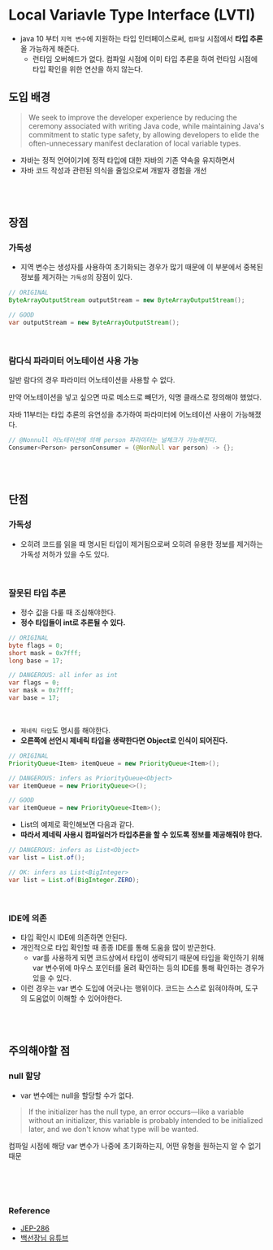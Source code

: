 # Local Variavle Type Interface (LVTI)

- java 10 부터 `지역 변수`에 지원하는 타입 인터페이스로써, `컴파일` 시점에서 **타입 추론**올 가능하게 해준다.
  - 런타임 오버헤드가 없다. 컴파일 시점에 이미 타입 추론을 하여 런타임 시점에 타입 확인을 위한 연산을 하지 않는다.

## 도입 배경

> We seek to improve the developer experience by reducing the ceremony associated with writing Java code, while maintaining Java's commitment to static type safety, by allowing developers to elide the often-unnecessary manifest declaration of local variable types.

- 자바는 정적 언어이기에 정적 타입에 대한 자바의 기존 약속을 유지하면서 
- 자바 코드 작성과 관련된 의식을 줄임으로써 개발자 경험을 개선

<br>
<br>


## 장점
### 가독성
- 지역 변수는 생성자를 사용하여 초기화되는 경우가 많기 때문에 이 부분에서 중복된 정보를 제거하는 `가독성`의 장점이 있다.
```java
// ORIGINAL
ByteArrayOutputStream outputStream = new ByteArrayOutputStream();

// GOOD
var outputStream = new ByteArrayOutputStream();
```

<br>

### 람다식 파라미터 어노테이션 사용 가능
일반 람다의 경우 파라미터 어노테이션을 사용할 수 없다.

만약 어노테이션을 넣고 싶으면 따로 메소드로 빼던가, 익명 클래스로 정의해야 했었다.

자바 11부터는 타입 추론의 유연성을 추가하여 파라미터에 어노테이션 사용이 가능해졌다.

```java
// @Nonnull 어노테이션에 의해 person 파라미터는 널체크가 가능해진다.
Consumer<Person> personConsumer = (@NonNull var person) -> {};

```

<br>
<br>

## 단점
### 가독성
- 오히려 코드를 읽을 때 명시된 타입이 제거됨으로써 오히려 유용한 정보를 제거하는 가독성 저하가 있을 수도 있다.

<br>

### 잘못된 타입 추론
- 정수 값을 다룰 때 조심해야한다.
- **정수 타입들이 int로 추론될 수 있다.**
```java
// ORIGINAL
byte flags = 0;
short mask = 0x7fff;
long base = 17;

// DANGEROUS: all infer as int
var flags = 0;
var mask = 0x7fff;
var base = 17;
```

<br>

- `제네릭 타입`도 명시를 해야한다.
- **오른쪽에 선언시 제네릭 타입을 생략한다면 Object로 인식이 되어진다.**
```java
// ORIGINAL
PriorityQueue<Item> itemQueue = new PriorityQueue<Item>();

// DANGEROUS: infers as PriorityQueue<Object>
var itemQueue = new PriorityQueue<>();

// GOOD
var itemQueue = new PriorityQueue<Item>();
```
- List의 예제로 확인해보면 다음과 같다.
- **따라서 제네릭 사용시 컴파일러가 타입추론을 할 수 있도록 정보를 제공해줘야 한다.**
```java
// DANGEROUS: infers as List<Object>
var list = List.of();

// OK: infers as List<BigInteger>
var list = List.of(BigInteger.ZERO);
```

<br>


### IDE에 의존
- 타입 확인시 IDE에 의존하면 안된다.
- 개인적으로 타입 확인할 때 종종 IDE를 통해 도움을 많이 받곤한다.
  - var를 사용하게 되면 코드상에서 타입이 생략되기 때문에 타입을 확인하기 위해 var 변수위에 마우스 포인터를 올려 확인하는 등의 IDE를 통해 확인하는 경우가 있을 수 있다.
- 이런 경우는 var 변수 도입에 어긋나는 행위이다. 코드는 스스로 읽혀야하며, 도구의 도움없이 이해할 수 있어야한다.

<br>
<br>

## 주의해야할 점
### null 할당
- var 변수에는 null을 할당할 수가 없다.

> If the initializer has the null type, an error occurs—like a variable without an initializer, this variable is probably intended to be initialized later, and we don't know what type will be wanted.

컴파일 시점에 해당 var 변수가 나중에 초기화하는지, 어떤 유형을 원하는지 알 수 없기 때문

<br>
<br>
<br>

### Reference
- [JEP-286](https://openjdk.org/jeps/286)
- [백선장님 유튜브](https://www.youtube.com/watch?v=tjj-XLk4CSA&ab_channel=%EB%B0%B1%EA%B8%B0%EC%84%A0)
